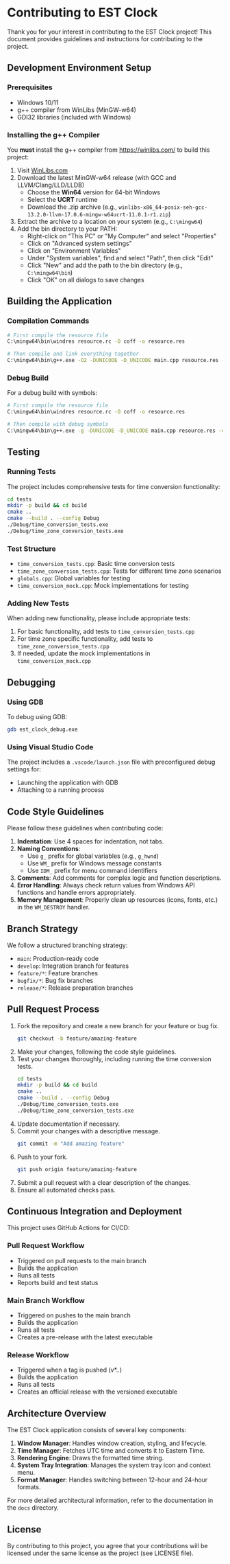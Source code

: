 # Contributing to EST Clock

Thank you for your interest in contributing to the EST Clock project! This document provides guidelines and instructions for contributing to the project.

## Development Environment Setup

### Prerequisites
- Windows 10/11
- g++ compiler from WinLibs (MinGW-w64)
- GDI32 libraries (included with Windows)

### Installing the g++ Compiler
You **must** install the g++ compiler from https://winlibs.com/ to build this project:

1. Visit [WinLibs.com](https://winlibs.com/)
2. Download the latest MinGW-w64 release (with GCC and LLVM/Clang/LLD/LLDB)
   - Choose the **Win64** version for 64-bit Windows
   - Select the **UCRT** runtime
   - Download the .zip archive (e.g., `winlibs-x86_64-posix-seh-gcc-13.2.0-llvm-17.0.6-mingw-w64ucrt-11.0.1-r1.zip`)
3. Extract the archive to a location on your system (e.g., `C:\mingw64`)
4. Add the bin directory to your PATH:
   - Right-click on "This PC" or "My Computer" and select "Properties"
   - Click on "Advanced system settings"
   - Click on "Environment Variables"
   - Under "System variables", find and select "Path", then click "Edit"
   - Click "New" and add the path to the bin directory (e.g., `C:\mingw64\bin`)
   - Click "OK" on all dialogs to save changes

## Building the Application

### Compilation Commands

```bash
# First compile the resource file
C:\mingw64\bin\windres resource.rc -O coff -o resource.res

# Then compile and link everything together
C:\mingw64\bin\g++.exe -O2 -DUNICODE -D_UNICODE main.cpp resource.res -o est_clock.exe -lgdi32 -lshell32 -lcomctl32 -mwindows
```

### Debug Build

For a debug build with symbols:

```bash
# First compile the resource file
C:\mingw64\bin\windres resource.rc -O coff -o resource.res

# Then compile with debug symbols
C:\mingw64\bin\g++.exe -g -DUNICODE -D_UNICODE main.cpp resource.res -o est_clock_debug.exe -lgdi32 -lshell32 -lcomctl32
```

## Testing

### Running Tests

The project includes comprehensive tests for time conversion functionality:

```bash
cd tests
mkdir -p build && cd build
cmake ..
cmake --build . --config Debug
./Debug/time_conversion_tests.exe
./Debug/time_zone_conversion_tests.exe
```

### Test Structure

- `time_conversion_tests.cpp`: Basic time conversion tests
- `time_zone_conversion_tests.cpp`: Tests for different time zone scenarios
- `globals.cpp`: Global variables for testing
- `time_conversion_mock.cpp`: Mock implementations for testing

### Adding New Tests

When adding new functionality, please include appropriate tests:

1. For basic functionality, add tests to `time_conversion_tests.cpp`
2. For time zone specific functionality, add tests to `time_zone_conversion_tests.cpp`
3. If needed, update the mock implementations in `time_conversion_mock.cpp`

## Debugging

### Using GDB

To debug using GDB:

```bash
gdb est_clock_debug.exe
```

### Using Visual Studio Code

The project includes a `.vscode/launch.json` file with preconfigured debug settings for:
- Launching the application with GDB
- Attaching to a running process

## Code Style Guidelines

Please follow these guidelines when contributing code:

1. **Indentation**: Use 4 spaces for indentation, not tabs.
2. **Naming Conventions**:
   - Use `g_` prefix for global variables (e.g., `g_hwnd`)
   - Use `WM_` prefix for Windows message constants
   - Use `IDM_` prefix for menu command identifiers
3. **Comments**: Add comments for complex logic and function descriptions.
4. **Error Handling**: Always check return values from Windows API functions and handle errors appropriately.
5. **Memory Management**: Properly clean up resources (icons, fonts, etc.) in the `WM_DESTROY` handler.

## Branch Strategy

We follow a structured branching strategy:

- `main`: Production-ready code
- `develop`: Integration branch for features
- `feature/*`: Feature branches
- `bugfix/*`: Bug fix branches
- `release/*`: Release preparation branches

## Pull Request Process

1. Fork the repository and create a new branch for your feature or bug fix.
   ```bash
   git checkout -b feature/amazing-feature
   ```
2. Make your changes, following the code style guidelines.
3. Test your changes thoroughly, including running the time conversion tests.
   ```bash
   cd tests
   mkdir -p build && cd build
   cmake ..
   cmake --build . --config Debug
   ./Debug/time_conversion_tests.exe
   ./Debug/time_zone_conversion_tests.exe
   ```
4. Update documentation if necessary.
5. Commit your changes with a descriptive message.
   ```bash
   git commit -m "Add amazing feature"
   ```
6. Push to your fork.
   ```bash
   git push origin feature/amazing-feature
   ```
7. Submit a pull request with a clear description of the changes.
8. Ensure all automated checks pass.

## Continuous Integration and Deployment

This project uses GitHub Actions for CI/CD:

### Pull Request Workflow
- Triggered on pull requests to the main branch
- Builds the application
- Runs all tests
- Reports build and test status

### Main Branch Workflow
- Triggered on pushes to the main branch
- Builds the application
- Runs all tests
- Creates a pre-release with the latest executable

### Release Workflow
- Triggered when a tag is pushed (v*.*.*)
- Builds the application
- Runs all tests
- Creates an official release with the versioned executable

## Architecture Overview

The EST Clock application consists of several key components:

1. **Window Manager**: Handles window creation, styling, and lifecycle.
2. **Time Manager**: Fetches UTC time and converts it to Eastern Time.
3. **Rendering Engine**: Draws the formatted time string.
4. **System Tray Integration**: Manages the system tray icon and context menu.
5. **Format Manager**: Handles switching between 12-hour and 24-hour formats.

For more detailed architectural information, refer to the documentation in the `docs` directory.

## License

By contributing to this project, you agree that your contributions will be licensed under the same license as the project (see LICENSE file).